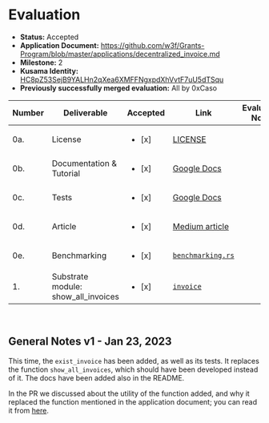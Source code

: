 # Evaluation

- **Status:** Accepted
- **Application Document:** https://github.com/w3f/Grants-Program/blob/master/applications/decentralized_invoice.md
- **Milestone:** 2
- **Kusama Identity:** [HC8pZ53SejB9YALHn2qXea6XMFFNgxpdXhVvtF7uU5dTSqu](https://kusama.subscan.io/account/HC8pZ53SejB9YALHn2qXea6XMFFNgxpdXhVvtF7uU5dTSqu)
- **Previously successfully merged evaluation:** All by 0xCaso

| Number | Deliverable | Accepted | Link | Evaluation Notes |
| ------ | ----------- | -------- | ---- |----------------- |
| 0a. | License | <ul><li>[x] </li></ul> | [LICENSE](https://github.com/gertt/Invoice/blob/bcc2cbc759e20a1eaf877e3ddc7562d44e9a0454/LICENSE) |  |
| 0b. | Documentation & Tutorial | <ul><li>[x] </li></ul> | [Google Docs](https://docs.google.com/document/d/1NfbCE32XxGJFXaEI4YEcOV7F_3nVmSFDAG8BaM1BXlE/edit?usp=sharing) |  |
| 0c. | Tests | <ul><li>[x] </li></ul> | [Google Docs](https://docs.google.com/document/d/1NfbCE32XxGJFXaEI4YEcOV7F_3nVmSFDAG8BaM1BXlE/edit?usp=sharing) |  |
| 0d. | Article | <ul><li>[x] </li></ul> | [Medium article](https://medium.com/@gertiprifti/invoice-pallet-built-on-top-of-substrate-framework-bb87ca92392b) |  |
| 0e. | Benchmarking | <ul><li>[x] </li></ul> | [`benchmarking.rs`](https://github.com/gertt/Invoice/blob/bcc2cbc759e20a1eaf877e3ddc7562d44e9a0454/pallets/invoice/src/benchmarking.rs#L39) |  |
| 1. | Substrate module: show_all_invoices | <ul><li>[x] </li></ul> | [`invoice`](https://github.com/gertt/Invoice/blob/bcc2cbc759e20a1eaf877e3ddc7562d44e9a0454/pallets/invoice/src/lib.rs#L158) |  |

<br/>

## General Notes v1 - Jan 23, 2023
This time, the `exist_invoice` has been added, as well as its tests. It replaces the function `show_all_invoices`, which should have been developed instead of it. The docs have been added also in the README.

In the PR we discussed about the utility of the function added, and why it replaced the function mentioned in the application document; you can read it from [here](https://github.com/w3f/Grant-Milestone-Delivery/pull/701#pullrequestreview-1265285440).
